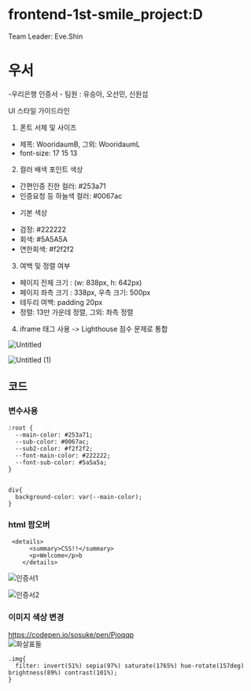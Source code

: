 # frontend-1st-smile_project:D

Team Leader: Eve.Shin

# 우서

-우리은행 인증서 -
팀원 : 유승아, 오선민, 신원섭

UI 스타일 가이드라인

1. 폰트 서체 및 사이즈

- 제목: WooridaumB, 그외: WooridaumL
- font-size: 17 15 13

2. 컬러 배색
   포인트 색상

- 간편인증 진한 컬러: #253a71
- 인증요청 등 하늘색 컬러: #0067ac

* 기본 색상

- 검정: #222222
- 회색: #5A5A5A
- 연한회색: #f2f2f2

3. 여백 및 정렬 여부

- 페이지 전체 크기 : (w: 838px, h: 642px)
- 페이지 좌측 크기 : 338px, 우측 크기: 500px
- 테두리 여백: padding 20px
- 정렬: 13만 가운데 정렬, 그외: 좌측 정렬

4. iframe 태그 사용 -> Lighthouse 점수 문제로 통합

![Untitled](https://github.com/woorifisa-service-dev-3rd/frontend-1st-smile_project/assets/102367393/60f35a5e-0ab5-4caa-8525-ef6d4ceb0d3d)

![Untitled (1)](https://github.com/woorifisa-service-dev-3rd/frontend-1st-smile_project/assets/102367393/e97a0c60-1caf-447f-b20b-f2c6bab0c121)

## 코드

### 변수사용

```
:root {
  --main-color: #253a71;
  --sub-color: #0067ac;
  --sub2-color: #f2f2f2;
  --font-main-color: #222222;
  --font-sub-color: #5a5a5a;
}


div{
  background-color: var(--main-color);
}
```

### html 팝오버

```
 <details>
      <summary>CSS!!</summary>
      <p>Welcome</p>b
    </details>
```

![인증서1](https://github.com/woorifisa-service-dev-3rd/frontend-1st-smile_project/assets/102367393/46b8138c-1e2a-487a-9590-b9b4699edc43)

![인증서2](https://github.com/woorifisa-service-dev-3rd/frontend-1st-smile_project/assets/102367393/23e9894e-ca66-41d2-ac31-0e35d263e29c)

### 이미지 색상 변경

https://codepen.io/sosuke/pen/Pjoqqp  
![화살표들](https://github.com/woorifisa-service-dev-3rd/frontend-1st-smile_project/assets/102367393/b5317b89-1c16-466f-820d-5a89758d7948)

```
.img{
  filter: invert(51%) sepia(97%) saturate(1765%) hue-rotate(157deg) brightness(89%) contrast(101%);
}
```
